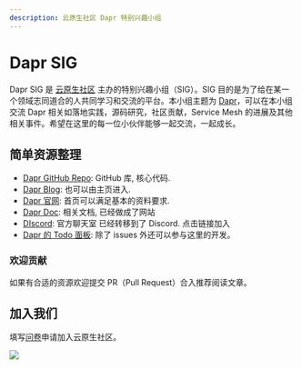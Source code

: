 ```yaml
---
description: 云原生社区 Dapr 特别兴趣小组
---
```


# Dapr SIG

Dapr SIG 是 [云原生社区](https://cloudnative.to) 主办的特别兴趣小组（SIG）。SIG 目的是为了给在某一个领域志同道合的人共同学习和交流的平台。本小组主题为 [Dapr](https://dapr.io/)，可以在本小组交流 Dapr 相关如落地实践，源码研究，社区贡献，Service Mesh 的进展及其他相关事件。希望在这里的每一位小伙伴能够一起交流，一起成长。

## 简单资源整理

* [Dapr GitHub Repo](https://github.com/dapr/dapr): GitHub 库, 核心代码.
* [Dapr Blog](https://blog.dapr.io/posts/2020/): 也可以由主页进入.
* [Dapr 官网](https://dapr.io/): 首页可以满足基本的资料要求.
* [Dapr Doc](https://github.com/dapr/docs): 相关文档, 已经做成了网站
* [DIscord](https://discord.com/invite/ptHhX6jc34): 官方聊天室 已经转移到了 Discord. 点击链接加入
* [Dapr 的 Todo 面板](https://www.tickgit.com/browse?repo=github.com/dapr/dapr): 除了 issues 外还可以参与这里的开发。

### 欢迎贡献

如果有合适的资源欢迎提交 PR（Pull Request）合入推荐阅读文章。

## 加入我们

填写[问卷](https://wj.qq.com/s2/5479026/bf82)申请加入云原生社区。

![](https://i.loli.net/2020/10/22/7E6DNzWuBj2skeG.png)

